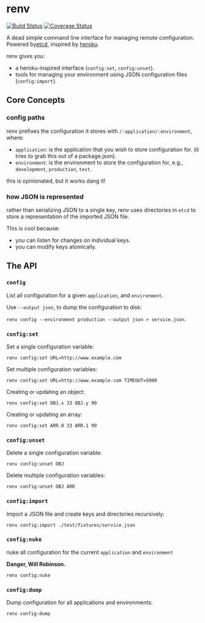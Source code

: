 # renv

[![Build Status](https://travis-ci.org/bcoe/renv.png)](https://travis-ci.org/bcoe/renv)
[![Coverage Status](https://coveralls.io/repos/bcoe/renv/badge.svg?branch=)](https://coveralls.io/r/bcoe/renv?branch=)


A dead simple command line interface for managing remote configuration. Powered by[etcd](https://github.com/coreos/etcd), inspired by [heroku](https://devcenter.heroku.com/articles/config-vars).

renv gives you:

* a heroku-inspired interface (`config:set`, `config:unset`).
* tools for managing your environment using JSON configuration files (`config:import`).

## Core Concepts

### config paths

renv prefixes the configuration it stores with `/:application/:environment`, where:

* `application`: is the application that you wish to store configuration for.
  (it tries to grab this out of a package.json).
* `environment`: is the environment to store the configuration for, e.g.,
  `development`, `production`, `test`.

this is opinionated, but it works dang it!

### how JSON is represented

rather than serializing JSON to a single key, renv uses directories in
`etcd` to store a representation of the imported JSON file.

This is cool because:

* you can listen for changes on individual keys.
* you can modify keys atomically.

## The API

### `config`

List all configuration for a given `application`, and `environment`.

Use `--output json`, to dump the configuration to disk:

`renv config --environment production --output json > service.json`.

### `config:set`

Set a single configuration variable:

`renv config:set URL=http://www.example.com`

Set multiple configuration variables:

`renv config:set URL=http://www.example.com TIMEOUT=5000`

Creating or updating an object:

`renv config:set OBJ.x 33 OBJ.y 99`

Creating or updating an array:

`renv config:set ARR.0 33 ARR.1 99`

### `config:unset`

Delete a single configuration variable:

`renv config:unset OBJ`

Delete multiple configuration variables:

`renv config:unset OBJ ARR`

### `config:import`

Import a JSON file and create keys and directories recursively.

`renv config:import ./test/fixtures/service.json`

### `config:nuke`

nuke all configuration for the current `application` and `environment`

__Danger, Will Robinson.__

`renv config:nuke`

### `config:dump`

Dump configuration for all applications and environments:

`renv config:dump`
